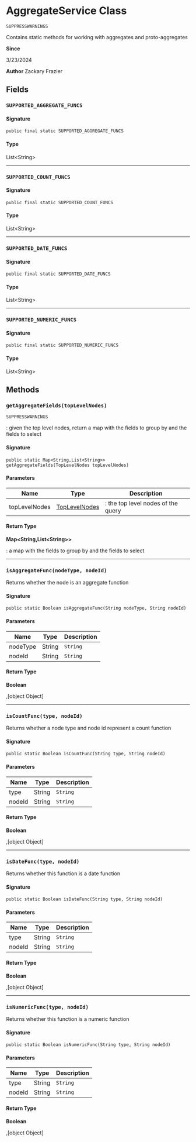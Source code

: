 # AggregateService Class

`SUPPRESSWARNINGS`

Contains static methods for working with aggregates and proto-aggregates

**Since** 

3/23/2024

**Author** Zackary Frazier

## Fields
### `SUPPORTED_AGGREGATE_FUNCS`

#### Signature
```apex
public final static SUPPORTED_AGGREGATE_FUNCS
```

#### Type
List&lt;String&gt;

---

### `SUPPORTED_COUNT_FUNCS`

#### Signature
```apex
public final static SUPPORTED_COUNT_FUNCS
```

#### Type
List&lt;String&gt;

---

### `SUPPORTED_DATE_FUNCS`

#### Signature
```apex
public final static SUPPORTED_DATE_FUNCS
```

#### Type
List&lt;String&gt;

---

### `SUPPORTED_NUMERIC_FUNCS`

#### Signature
```apex
public final static SUPPORTED_NUMERIC_FUNCS
```

#### Type
List&lt;String&gt;

## Methods
### `getAggregateFields(topLevelNodes)`

`SUPPRESSWARNINGS`

: given the top level nodes, return a map with the fields to group by and the fields to select

#### Signature
```apex
public static Map<String,List<String>> getAggregateFields(TopLevelNodes topLevelNodes)
```

#### Parameters
| Name | Type | Description |
|------|------|-------------|
| topLevelNodes | [TopLevelNodes](TopLevelNodes.md) | : the top level nodes of the query |

#### Return Type
**Map&lt;String,List&lt;String&gt;&gt;**

: a map with the fields to group by and the fields to select

---

### `isAggregateFunc(nodeType, nodeId)`

Returns whether the node is an aggregate function

#### Signature
```apex
public static Boolean isAggregateFunc(String nodeType, String nodeId)
```

#### Parameters
| Name | Type | Description |
|------|------|-------------|
| nodeType | String | `String` |
| nodeId | String | `String` |

#### Return Type
**Boolean**

,[object Object]

---

### `isCountFunc(type, nodeId)`

Returns whether a node type and node id represent a count function

#### Signature
```apex
public static Boolean isCountFunc(String type, String nodeId)
```

#### Parameters
| Name | Type | Description |
|------|------|-------------|
| type | String | `String` |
| nodeId | String | `String` |

#### Return Type
**Boolean**

,[object Object]

---

### `isDateFunc(type, nodeId)`

Returns whether this function is a date function

#### Signature
```apex
public static Boolean isDateFunc(String type, String nodeId)
```

#### Parameters
| Name | Type | Description |
|------|------|-------------|
| type | String | `String` |
| nodeId | String | `String` |

#### Return Type
**Boolean**

,[object Object]

---

### `isNumericFunc(type, nodeId)`

Returns whether this function is a numeric function

#### Signature
```apex
public static Boolean isNumericFunc(String type, String nodeId)
```

#### Parameters
| Name | Type | Description |
|------|------|-------------|
| type | String | `String` |
| nodeId | String | `String` |

#### Return Type
**Boolean**

,[object Object]
